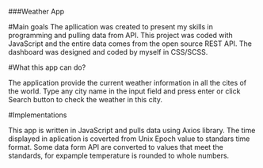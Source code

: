 ###Weather App

#Main goals
The apllication was created to present my skills in programming and pulling data from API. This project was coded with JavaScript and the entire data comes from the open source REST API. The dashboard was designed and coded by myself in CSS/SCSS. 

#What this app can do?

The application provide the current weather information in all the cites of the world. Type any city name in the input field and press enter or click Search button to check the weather in this city.

#Implementations

This app is written in JavaScript and pulls data using Axios library. The time displayed in aplication is coverted from Unix Epoch value to standars time format. Some data form API are converted to values that meet the standards, for expample temperature is rounded to whole numbers.
